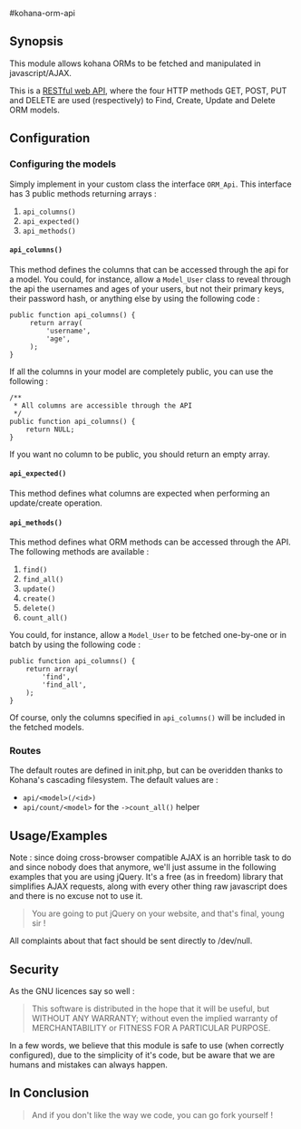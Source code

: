 #kohana-orm-api

## Synopsis

This module allows kohana ORMs to be fetched and manipulated in javascript/AJAX.

This is a [RESTful web API](https://en.wikipedia.org/wiki/REST#RESTful_web_APIs), where the four HTTP methods GET, POST, PUT and DELETE are used (respectively) to Find, Create, Update and Delete ORM models.

## Configuration

### Configuring the models

Simply implement in your custom class the interface `ORM_Api`. This interface has 3 public methods returning arrays : 

1.  `api_columns()`
2.  `api_expected()`
3.  `api_methods()`

#### `api_columns()`

This method defines the columns that can be accessed through the api for a model. You could, for instance, allow a `Model_User` class to reveal through the api the usernames and ages of your users, but not their primary keys, their password hash, or anything else by using the following code :

    public function api_columns() {
         return array(
             'username',
             'age',
         );
    }

If all the columns in your model are completely public, you can use the following :

    /**
     * All columns are accessible through the API
     */
    public function api_columns() {
        return NULL;
    }

If you want no column to be public, you should return an empty array.

#### `api_expected()`

This method defines what columns are expected when performing an update/create operation.

#### `api_methods()`

This method defines what ORM methods can be accessed through the API. The following methods are available :

1.  `find()`
2.  `find_all()`
3.  `update()`
4.  `create()`
5.  `delete()`
6.  `count_all()`

You could, for instance, allow a `Model_User` to be fetched one-by-one or in batch by using the following code :

    public function api_columns() {
        return array(
            'find',
            'find_all',
        );
    }

Of course, only the columns specified in `api_columns()` will be included in the fetched models.

### Routes

The default routes are defined in init.php, but can be overidden thanks to Kohana's cascading filesystem. The default values are :

*   `api/<model>(/<id>)`
*   `api/count/<model>` for the `->count_all()` helper

## Usage/Examples

Note : since doing cross-browser compatible AJAX is an horrible task to do and since nobody does that anymore, we'll just assume in the following examples that you are using jQuery. It's a free (as in freedom) library that simplifies AJAX requests, along with every other thing raw javascript does and there is no excuse not to use it.

> You are going to put jQuery on your website, and that's final, young sir !

All complaints about that fact should be sent directly to /dev/null.



## Security

As the GNU licences say so well :

> This software is distributed in the hope that it will be useful,
> but WITHOUT ANY WARRANTY; without even the implied warranty of
> MERCHANTABILITY or FITNESS FOR A PARTICULAR PURPOSE.

In a few words, we believe that this module is safe to use (when correctly configured), due to the simplicity of it's code, but be aware that we are humans and mistakes can always happen.

## In Conclusion

> And if you don't like the way we code, you can go fork yourself !
